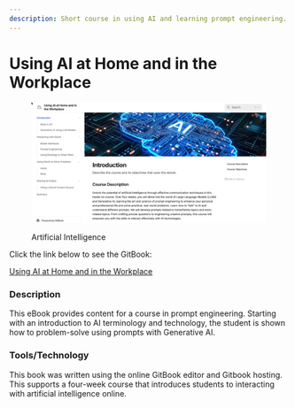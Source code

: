 ```yaml
---
description: Short course in using AI and learning prompt engineering.
---
```


# Using AI at Home and in the Workplace

<figure><img src="../.gitbook/assets/ai-course.png" alt=""><figcaption><p>Artificial Intelligence</p></figcaption></figure>

Click the link below to see the GitBook:

[Using AI at Home and in the Workplace](https://rpeltz.gitbook.io/using-ai-at-home-and-in-the-workplace)

### Description

This eBook provides content for a course in prompt engineering.  Starting with an introduction to AI terminology and technology, the student is shown how to problem-solve using prompts with Generative AI.

### Tools/Technology

This book was written using the online GitBook editor and Gitbook hosting. This supports a four-week course that introduces students to interacting with artificial intelligence online. &#x20;
